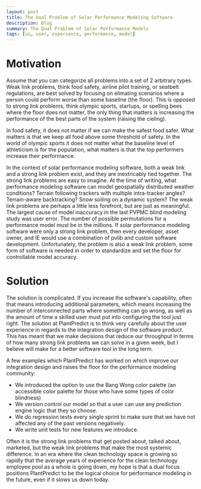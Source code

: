 ```yaml
---
layout: post
title: The Dual Problem of Solar Performance Modeling Software
description: Blog
summary: The Dual Problem of Solar Performance Models
tags: [ux, user, experience, performance, model]
---
```



# Motivation
Assume that you can categorize all problems into a set of 2 arbitrary types.  Weak link problems, think food safety, airline pilot training, or seatbelt regulations, are best solved by focusing on elimating scenarios where a person could perform worse than some baseline (the floor).  This is opposed to strong link problems, think olympic sports, startups, or spelling bees where the floor does not matter, the only thing that matters is increasing the performance of the best parts of the system (raising the cieling).  

In food safety, it does not matter if we can make the safest food safer.  What matters is that we keep all food above some threshold of safety.  In the world of olympic sports it does not matter what the baseline level of athleticism is for the population, what matters is that the top performers increase their performance.

In the context of solar performance modeling software, both a weak link and a strong link problem exist, and they are inextricably tied together.  The strong link problems are easy to imagine.  At the time of writing, what performance modeling software can model geospatially distributed weather conditions?  Terrain following trackers with multiple intra-tracker angles? Terrain-aware backtracking?  Snow soiling on a dynamic system?  The weak link problems are perhaps a little less forefront, but are just as meaningful.  The largest cause of model inaccuracy in the last PVPMC blind modeling study was user error.  The number of possible permutations for a performance model must be in the millions.  If solar performance modeling software were only a strong link problem, then every developer, asset owner, and IE would use a combination of pvlib and custom software development.  Unfortunately, the problem is also a weak link problem, some form of software is needed in order to standardize and set the floor for controllable model accuracy.  

# Solution

The solution is complicated.  If you increase the software's capability, often that means introducing additional parameters, which means increasing the number of interconnected parts where something can go wrong, as well as the amount of time a skilled user must put into configuring the tool just right.  The solution at PlantPredict is to think very carefully about the user experience in regards to the integration design of the software product.  This has meant that we make decisions that reduce our throughput in terms of how many strong link problems we can solve in a given week, but I believe will make for a better software tool in the long term.  

A few examples which PlantPredict has worked on which improve our integration design and raises the floor for the performance modeling community:
- We introduced the option to use the Bang Wong color palette (an accessible color palette for those who have some types of color blindness)
- We version control our model so that a user can use any prediction engine logic that they so choose.
- We do regression tests every single sprint to make sure that we have not affected any of the past versions negatively.
- We write unit tests for new features we introduce.

Often it is the strong link problems that get posted about, talked about, marketed, but the weak link problems that make the most systemic difference.  In an era where the clean technology space is growing so rapidly that the average years of experience for the clean technology employee pool as a whole is going down, my hope is that a dual focus positions PlantPredict to be the logical choice for performance modeling in the future, even if it slows us down today.